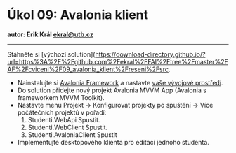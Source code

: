 # Úkol 09: Avalonia klient

**autor: Erik Král ekral@utb.cz**

---

Stáhněte si [výchozí solution](https://download-directory.github.io/?url=https%3A%2F%2Fgithub.com%2Fekral%2FFAI%2Ftree%2Fmaster%2FAF%2Fcviceni%2F09_avalonia_klient%2Freseni%2Fsrc.

- Nainstalujte si [Avalonia Framework](https://docs.avaloniaui.net/docs/get-started/install) a nastavte [vaše vývojové prostředí](https://docs.avaloniaui.net/docs/get-started/set-up-an-editor).
- Do solution přidejte nový projekt Avalonia MVVM App (Avalonia s frameworkem MVVM Toolkit).
- Nastavte menu Projekt -> Konfigurovat projekty po spuštění -> Více počátečních projektů v pořadí:
  1) Studenti.WebApi Spustit.
  2) Studenti.WebClient Spustit.
  3) Studenti.AvaloniaClient Spustit
- Implementujte desktopového klienta pro editaci jednoho studenta.
